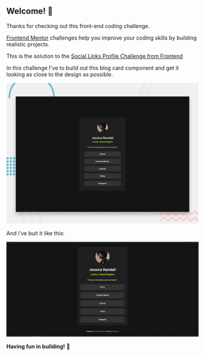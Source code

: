 
## Welcome! 👋

Thanks for checking out this front-end coding challenge.

[Frontend Mentor](https://www.frontendmentor.io) challenges help you improve your coding skills by building realistic projects.


This is the solution to the [Social Links Profile Challenge from Frontend](https://www.frontendmentor.io/learning-paths/getting-started-on-frontend-mentor-XJhRWRREZd/steps/672232a65832c087f2010131/challenge/start)

In this challenge I've to build out this blog card component and get it looking as close to the design as possible.

![challenge to be be completed](./preview.jpg)

And i've buit it like this:

![coded output](./output.png)

**Having fun in building!** 🚀
